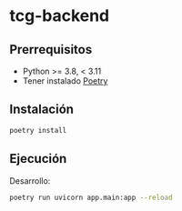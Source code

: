 # tcg-backend

## Prerrequisitos

* Python >= 3.8, < 3.11
* Tener instalado [Poetry](https://python-poetry.org/)

## Instalación

```bash
poetry install
```

## Ejecución

Desarrollo:

```bash
poetry run uvicorn app.main:app --reload
```